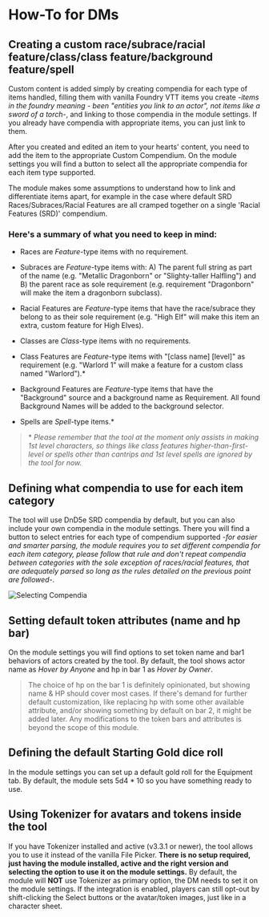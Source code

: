 # How-To for DMs

## Creating a custom race/subrace/racial feature/class/class feature/background feature/spell

Custom content is added simply by creating compendia for each type of items handled, filling them with vanilla Foundry VTT items you create *-items in the foundry meaning - been "entities you link to an actor", not items like a sword of a torch-*, and linking to those compendia in the module settings. If you already have compendia with appropriate items, you can just link to them.

After you created and edited an item to your hearts' content, you need to add the item to the appropriate Custom Compendium. On the module settings you will find a button to select all the appropriate compendia for each item type supported.

The module makes some assumptions to understand how to link and differentiate items apart, for example in the case where default SRD Races/Subraces/Racial Features are all cramped together on a single 'Racial Features (SRD)' compendium.

### Here's a summary of what you need to keep in mind:

- Races are *Feature*-type items with no requirement.

- Subraces are *Feature*-type items with: A) The parent full string as part of the name (e.g. "Metallic Dragonborn" or "Slighty-taller Halfling") and B) the parent race as sole requirement (e.g. requirement "Dragonborn" will make the item a dragonborn subclass).

- Racial Features are *Feature*-type items that have the race/subrace they belong to as their sole requirement (e.g. "High Elf" will make this item an extra, custom feature for High Elves).

- Classes are *Class*-type items with no requirements.

- Class Features are *Feature*-type items with "[class name] [level]" as requirement (e.g. "Warlord 1" will make a feature for a custom class named "Warlord").*

- Background Features are *Feature*-type items that have the "Background" source and a background name as Requirement. All found Background Names will be added to the background selector.

- Spells are *Spell*-type items.*

> \* *Please remember that the tool at the moment only assists in making 1st level characters, so things like class features higher-than-first-level or spells other than cantrips and 1st level spells are ignored by the tool for now.*

## Defining what compendia to use for each item category

The tool will use DnD5e SRD compendia by default, but you can also include your own compendia in the module settings. There you will find a button to select entries for each type of compendium supported *-for easier and smarter parsing, the module requires you to set different compendia for each item category, please follow that rule and don't repeat compendia between categories with the sole exception of races/racial features, that are adequately parsed so long as the rules detailed on the previous point are followed-*.

![Selecting Compendia](examples/selecting_compendia.webp)

## Setting default token attributes (name and hp bar)

On the module settings you will find options to set token name and bar1 behaviors of actors created by the tool. By default, the tool shows actor name as *Hover by Anyone* and hp in bar 1 as *Hover by Owner*.

>The choice of hp on the bar 1 is definitely opinionated, but showing name & HP should cover most cases. If there's demand for further default customization, like replacing hp with some other available attribute, and/or showing something by default on bar 2, it might be added later. Any modifications to the token bars and attributes is beyond the scope of this module.

## Defining the default Starting Gold dice roll

In the module settings you can set up a default gold roll for the Equipment tab. By default, the module sets 5d4 * 10 so you have something ready to use.

## Using Tokenizer for avatars and tokens inside the tool

If you have Tokenizer installed and active (v3.3.1 or newer), the tool allows you to use it instead of the vanilla File Picker. **There is no setup required, just having the module installed, active and the right version and selecting the option to use it on the module settings.** By default, the module will **NOT** use Tokenizer as primary option, the DM needs to set it on the module settings. If the integration is enabled, players can still opt-out by shift-clicking the Select buttons or the avatar/token images, just like in a character sheet.